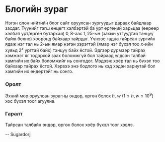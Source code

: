 Блогийн зураг
=============
Нэгэн олон нийтийн блог сайт оруулсан зургуудыг дараах байдлаар засдаг. Түүнийг тэгш өнцөгт хэлбэртэй ба урт өргөний харьцаа (өөрөөр хэлбэл урт/өргөн бутархай) $0,8$-аас $1,25$-ын (захын утгуудтай тэнцүү байж болно) хооронд байхаар тайрдаг. Үүнээс гадна тайрсан зургийн ядаж нэг тал нь 2-ын ямар нэгэн зэрэгтэй (ямар нэг бүхэл тоо $x$-ийн хувьд $2^x$ урттай байх) тэнцүү байх ёстой. Эдгээр дүрмээр тайрах хэмжээг яг тодорхой заах боломжгүй бол тайраад үлдсэн талбай хамгийн их байх боломжийг нь сонгодог. Мэдээж хоёр тал нь бүхэл тоо байхаар тайрах ёстой. Хэрвээ энэ бодлого нь хэд хэдэн хариутай бол хамгийн их өндөртэйг нь сонго.

### Оролт
Эхний мөр оруулсан зурагны өндөр, өргөн болох $h$, $w$ ($1 ≤ h, w ≤ 10^9$) хос бүхэл тоог агуулна.

### Гаралт
Тайрсан талбайн өндөр, өргөн болох хоёр бүхэл тоог хэвлэ.

-- Sugardorj
